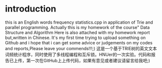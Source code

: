 # introduction  
this is an English words frequency statistics.cpp in application of Trie and parallel programming. Actually this is my homework of the course" Data Structure and Algorithm Here is also attached with my homework report but,written in Chinese. It's my first time trying to upload something on Github and i hope that i can get some advice or judgements on my codes and reports,Please leave your commends!!!;) 
这是一个基于TRIE树的英文文本词频统计程序，同时使用了多线程编程和互斥锁。HNUer的一次实验。代码和报告已上传，第一次在GitHub上上传代码，如果有意见或者建议请留言给我吧;)
